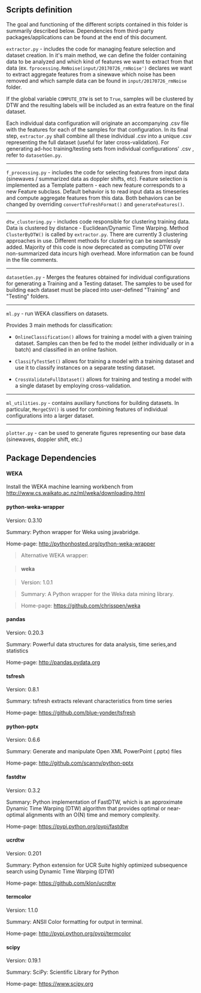 ## Scripts definition

The goal and functioning of the different scripts contained in this folder is summarily described below. Dependencies from third-party packages/applications can be found at the end of this document.

`extractor.py` - includes the code for managing feature selection and dataset creation. In it's main method, we can define the folder containing data to be analyzed and which kind of features we want to extract from that data (ex. `fprocessing.RmNoise(input/20170726_rmNoise')` declares we want to extract aggregate features from a sinewave which noise has been removed and which sample data can be found in `input/20170726_rmNoise` folder.

If the global variable `COMPUTE_DTW` is set to `True`, samples will be clustered by DTW and the resulting labels will be included as an extra feature on the final dataset.

Each individual data configuration will originate an accompanying .csv file with the features for each of the samples for that configuration. In its final step, `extractor.py` shall combine all these individual .csv into a unique .csv representing the full dataset (useful for later cross-validation). For generating ad-hoc training/testing sets from individual configurations' .csv , refer to `datasetGen.py`.

---

`f_processing.py` - includes the code for selecting features from input data (sinewaves / summarized data as doppler shifts, etc). Feature selection is implemented as a Template pattern - each new feature corresponds to a new Feature subclass. Default behavior is to read input data as timeseries and compute aggregate features from this data. Both behaviors can be changed by overriding `convertToFreshFormat()` and `generateFeatures()`.

---

`dtw_clustering.py` - includes code responsible for clustering training data. Data is clustered by distance - Euclidean/Dynamic Time Warping. Method `ClusterByDTW()` is called by `extractor.py`. There are currently 3 clustering approaches in use. Different methods for clustering can be seamlessly added. Majority of this code is now deprecated as computing DTW over non-summarized data incurs high overhead. More information can be found in the file comments.

---

`datasetGen.py` - Merges the features obtained for individual configurations for generating a Training and a Testing dataset. The samples to be used for building each dataset must be placed into user-defined "Training" and "Testing" folders.

---

`ml.py` - run WEKA classifiers on datasets.

Provides 3 main methods for classification:

* `OnlineClassification()` allows for training a model with a given training dataset. Samples can then be fed to the model (either individually or in a batch) and classified in an online fashion.

* `ClassifyTestSet()` allows for training a model with a training dataset and use it to classify instances on a separate testing dataset.

* `CrossValidateFullDataset()` allows for training and testing a model with a single dataset by employing cross-validation.


---

`ml_utilities.py` - contains auxiliary functions for building datasets. In particular, `MergeCSV()` is used for combining features of individual configurations into a larger dataset.

---

`plotter.py` - can be used to generate figures representing our base data (sinewaves, doppler shift, etc.)


## Package Dependencies

#### WEKA

Install the WEKA machine learning workbench from http://www.cs.waikato.ac.nz/ml/weka/downloading.html

#### python-weka-wrapper

Version: 0.3.10

Summary: Python wrapper for Weka using javabridge.

Home-page: http://pythonhosted.org/python-weka-wrapper

> Alternative WEKA wrapper:

> #### weka

> Version: 1.0.1

> Summary: A Python wrapper for the Weka data mining library.

> Home-page: https://github.com/chrisspen/weka

#### pandas

Version: 0.20.3

Summary: Powerful data structures for data analysis, time series,and statistics

Home-page: http://pandas.pydata.org


#### tsfresh

Version: 0.8.1

Summary: tsfresh extracts relevant characteristics from time series

Home-page: https://github.com/blue-yonder/tsfresh


#### python-pptx

Version: 0.6.6

Summary: Generate and manipulate Open XML PowerPoint (.pptx) files

Home-page: http://github.com/scanny/python-pptx


#### fastdtw

Version: 0.3.2

Summary: Python implementation of FastDTW, which is an approximate Dynamic Time Warping (DTW) algorithm that provides optimal or near-optimal alignments with an O(N) time and memory complexity.

Home-page: https://pypi.python.org/pypi/fastdtw


#### ucrdtw

Version: 0.201

Summary: Python extension for UCR Suite highly optimized subsequence search using Dynamic Time Warping (DTW)

Home-page: https://github.com/klon/ucrdtw


#### termcolor

Version: 1.1.0

Summary: ANSII Color formatting for output in terminal.

Home-page: http://pypi.python.org/pypi/termcolor


#### scipy

Version: 0.19.1

Summary: SciPy: Scientific Library for Python

Home-page: https://www.scipy.org
